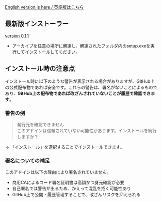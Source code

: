 [English version is here / 英語版はこちら](./README.md)

## 最新版インストーラー
[version 0.1.1](.././download/0.1.1/ExcelRefineSetup_v0.1.1.zip)

- アーカイブを任意の場所に解凍し、解凍されたフォルダ内のsetup.exeを実行してインストールしてください。

## インストール時の注意点

インストール時に以下のような警告が表示される場合がありますが、GitHub上の公式配布物であれば安全です。これらの警告は、署名がないことによるものであり、**GitHub上の配布物であれば改ざんされていないことが履歴で確認できます**。

### 警告の例

> 発行元を確認できません  
> このアドインは信頼されていない可能性があります。インストールを続行しますか？

→ 「インストール」を選択することでインストールできます。

### 署名についての補足

このアドインは以下の理由により署名されていません。  

- 商用CAによるコード署名証明書は高額かつ身元確認が必要
- 自己署名では警告が出るため、かえって混乱を招く可能性あり
- GitHub上で公開・履歴管理することで、改ざんリスクを抑えられる
